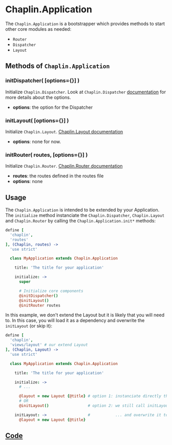 # Chaplin.Application

The `Chaplin.Application` is a bootstrapper which provides methods to start other core modules as needed:
* `Router`
* `Dispatcher`
* `Layout`

## Methods of `Chaplin.Application`

<a name="initDispatcher"></a>

### initDispatcher( [options={}] )
Initialize `Chaplin.Dispatcher`. Look at `Chaplin.Dispatcher` [documentation](/docs/dispatcher.html) for more details about the options.

* **options**: the option for the Dispatcher

<a name="initLayout"></a>

### initLayout( [options={}] )
Initialize `Chaplin.Layout`. [Chaplin.Layout documentation](/docs/layout.html)

* **options**: none for now.


<a name="initRouter"></a>

### initRouter( routes, [options={}] )
Initialize `Chaplin.Router`. [Chaplin.Router documentation](/docs/router.html)

* **routes**: the routes defined in the routes file
* **options**: none

## Usage
The `Chaplin.Application` is intended to be extended by your Application. The `initialize` method instanciate the `Chaplin.Dispatcher`, `Chaplin.Layout` and `Chaplin.Router` by calling the `Chaplin.Application.init*` methods:

```coffeescript
define [
  'chaplin',
  'routes'
], (Chaplin, routes) ->
  'use strict'

  class MyApplication extends Chaplin.Application

    title: 'The title for your application'

    initialize: ->
      super

      # Initialize core components
      @initDispatcher()
      @initLayout()
      @initRouter routes
```

In this example, we don't extend the Layout but it is likely that you will need to. In this case, you will load it as a dependency and overwrite the `initLayout` (or skip it):

```coffeescript
define [
  'chaplin',
  'views/layout' # our extend Layout
], (Chaplin, Layout) ->
  'use strict'

  class MyApplication extends Chaplin.Application

    title: 'The title for your application'

    initialize: ->
      # ...

      @layout = new Layout {@title} # option 1: instanciate directly the Layout
      # OR
      @initLayout()                 # option 2: we still call initLayout...

    initLayout: ->                  #           ... and overwrite it to load the good Layout
      @layout = new Layout {@title}
```

## [Code](https://github.com/chaplinjs/chaplin/blob/master/src/chaplin/application.coffee)
